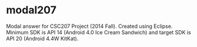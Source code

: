 modal207
========

Modal answer for CSC207 Project (2014 Fall).
Created using Eclipse. Minimum SDK is API 14 (Android 4.0 Ice Cream Sandwich) and target SDK is API 20 (Android 4.4W KitKat).